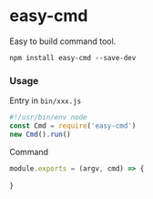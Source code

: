 # easy-cmd

Easy to build command tool.

```shell
npm install easy-cmd --save-dev
```

### Usage

Entry in `bin/xxx.js`

```javascript
#!/usr/bin/env node
const Cmd = require('easy-cmd')
new Cmd().run()
```

Command

```javascript
module.exports = (argv, cmd) => {
  
}
```